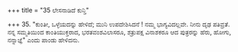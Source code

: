 +++
title = "35 ಲೇಸನಾಡಿದೆ ಕುನ್ತಿ"

+++
35. "ಕುಂತೀ, ಒಳ್ಳೆಯದನ್ನು ಹೇಳಿದೆ; ಮುನಿ ಉಪದೇಶಿಸಿದನೆ ! ನಮ್ಮ ಭಾಗ್ಯವಿದಲ್ಲವೇ. ನೀನು ದೃಢ ಪತಿವ್ರತೆ. ನನ್ನ ಸಮ್ಮತಿಯಿಂದ ಕಾಂತಿಯುಕ್ತರಾದ, ಭರತವಂಶವಿಲಾಸರೂ, ಶತ್ರುಪಕ್ಷ ವಿನಾಶಕರೂ ಆದ ಪುತ್ರರನ್ನು ಹೆರು, ಹೋಗು, ನನ್ನಾಜ್ಞೆ" ಎಂದು ಪಾಂಡು ಹೇಳಿದನು.
